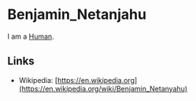 # Benjamin_Netanjahu

I am a [Human](40000001.md).

## Links

- Wikipedia: [https://en.wikipedia.org](https://en.wikipedia.org/wiki/Benjamin_Netanyahu)
